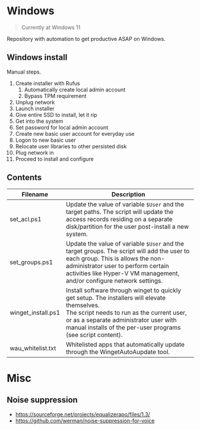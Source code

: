 # Windows
> Currently at Windows 11

Repository with automation to get productive ASAP on Windows.

## Windows install

Manual steps.

1. Create installer with Rufus
    1. Automatically create local admin account
    1. Bypass TPM requirement
1. Unplug network
1. Launch installer
1. Give entire SSD to install, let it rip
1. Get into the system
1. Set password for local admin account
1. Create new basic user account for everyday use
1. Logon to new basic user
1. Relocate user libraries to other persisted disk
1. Plug network in
1. Proceed to install and configure

## Contents

| Filename | Description |
| --- | --- |
| set_acl.ps1 | Update the value of variable `$User` and the target paths. The script will update the access records residing on a separate disk/partition for the user post-install a new system.
| set_groups.ps1 | Update the value of variable `$User` and the target groups. The script will add the user to each group. This is allows the non-administrator user to perform certain activities like Hyper-V VM management, and/or configure network settings.
| winget_install.ps1 | Install software through winget to quickly get setup. The installers will elevate themselves.<br/>The script needs to run as the current user, or as a separate administrator user with manual installs of the per-user programs (see script content).
| wau_whitelist.txt | Whitelisted apps that automatically update through the WingetAutoAupdate tool.

# Misc

## Noise suppression

* https://sourceforge.net/projects/equalizerapo/files/1.3/
* https://github.com/werman/noise-suppression-for-voice
